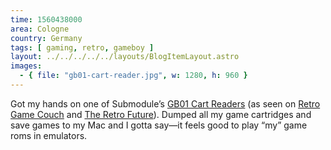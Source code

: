 ```yaml
---
time: 1560438000
area: Cologne
country: Germany
tags: [ gaming, retro, gameboy ]
layout: ../../../../../layouts/BlogItemLayout.astro
images:
  - { file: "gb01-cart-reader.jpg", w: 1280, h: 960 }
---
```


Got my hands on one of Submodule’s [GB01 Cart Readers](https://submodule.co/) (as seen on [Retro Game Couch](https://www.youtube.com/watch?v=dsrlM1nDnyE) and [The Retro Future](https://www.youtube.com/watch?v=XhAYsF4g3zY)). Dumped all my game cartridges and save games to my Mac and I gotta say—it feels good to play “my” game roms in emulators.
